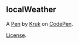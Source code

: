 localWeather
------------


A [Pen](http://codepen.io/misterkruk/pen/YqWNbE) by [Kruk](http://codepen.io/misterkruk) on [CodePen](http://codepen.io/).

[License](http://codepen.io/misterkruk/pen/YqWNbE/license).